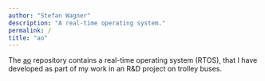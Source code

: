 ```yaml
---
author: "Stefan Wagner"
description: "A real-time operating system."
permalink: /
title: "ao"
---
```


The [ao](https://github.com/tinko26/ao) repository contains a real-time operating system (RTOS), that I have developed as part of my work in an R&D project on trolley buses.
